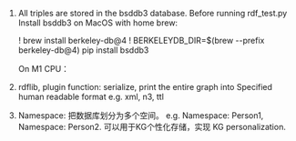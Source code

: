 
1.  All triples are stored in the bsddb3 database.
    Before running rdf_test.py
    Install bsddb3 on MacOS with home brew:

    ! brew install berkeley-db@4
    ! BERKELEYDB_DIR=$(brew --prefix berkeley-db@4) pip install bsddb3


    On M1 CPU：
    

2. rdflib, plugin function: serialize, print the entire graph into Specified human readable format e.g. xml, n3, ttl


3. Namespace: 把数据库划分为多个空间。 e.g. Namespace: Person1, Namespace: Person2. 可以用于KG个性化存储，实现 KG personalization.